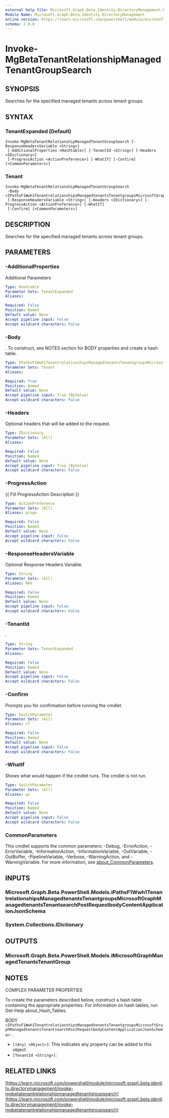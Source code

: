 ```yaml
---
external help file: Microsoft.Graph.Beta.Identity.DirectoryManagement-help.xml
Module Name: Microsoft.Graph.Beta.Identity.DirectoryManagement
online version: https://learn.microsoft.com/powershell/module/microsoft.graph.beta.identity.directorymanagement/invoke-mgbetatenantrelationshipmanagedtenantgroupsearch
schema: 2.0.0
---
```


# Invoke-MgBetaTenantRelationshipManagedTenantGroupSearch

## SYNOPSIS
Searches for the specified managed tenants across tenant groups.

## SYNTAX

### TenantExpanded (Default)
```
Invoke-MgBetaTenantRelationshipManagedTenantGroupSearch [-ResponseHeadersVariable <String>]
 [-AdditionalProperties <Hashtable>] [-TenantId <String>] [-Headers <IDictionary>]
 [-ProgressAction <ActionPreference>] [-WhatIf] [-Confirm] [<CommonParameters>]
```

### Tenant
```
Invoke-MgBetaTenantRelationshipManagedTenantGroupSearch
 -Body <IPathsF1Wwh1TenantrelationshipsManagedtenantsTenantgroupsMicrosoftGraphManagedtenantsTenantsearchPostRequestbodyContentApplicationJsonSchema>
 [-ResponseHeadersVariable <String>] [-Headers <IDictionary>] [-ProgressAction <ActionPreference>] [-WhatIf]
 [-Confirm] [<CommonParameters>]
```

## DESCRIPTION
Searches for the specified managed tenants across tenant groups.

## PARAMETERS

### -AdditionalProperties
Additional Parameters

```yaml
Type: Hashtable
Parameter Sets: TenantExpanded
Aliases:

Required: False
Position: Named
Default value: None
Accept pipeline input: False
Accept wildcard characters: False
```

### -Body
.
To construct, see NOTES section for BODY properties and create a hash table.

```yaml
Type: IPathsF1Wwh1TenantrelationshipsManagedtenantsTenantgroupsMicrosoftGraphManagedtenantsTenantsearchPostRequestbodyContentApplicationJsonSchema
Parameter Sets: Tenant
Aliases:

Required: True
Position: Named
Default value: None
Accept pipeline input: True (ByValue)
Accept wildcard characters: False
```

### -Headers
Optional headers that will be added to the request.

```yaml
Type: IDictionary
Parameter Sets: (All)
Aliases:

Required: False
Position: Named
Default value: None
Accept pipeline input: True (ByValue)
Accept wildcard characters: False
```

### -ProgressAction
{{ Fill ProgressAction Description }}

```yaml
Type: ActionPreference
Parameter Sets: (All)
Aliases: proga

Required: False
Position: Named
Default value: None
Accept pipeline input: False
Accept wildcard characters: False
```

### -ResponseHeadersVariable
Optional Response Headers Variable.

```yaml
Type: String
Parameter Sets: (All)
Aliases: RHV

Required: False
Position: Named
Default value: None
Accept pipeline input: False
Accept wildcard characters: False
```

### -TenantId
.

```yaml
Type: String
Parameter Sets: TenantExpanded
Aliases:

Required: False
Position: Named
Default value: None
Accept pipeline input: False
Accept wildcard characters: False
```

### -Confirm
Prompts you for confirmation before running the cmdlet.

```yaml
Type: SwitchParameter
Parameter Sets: (All)
Aliases: cf

Required: False
Position: Named
Default value: None
Accept pipeline input: False
Accept wildcard characters: False
```

### -WhatIf
Shows what would happen if the cmdlet runs.
The cmdlet is not run.

```yaml
Type: SwitchParameter
Parameter Sets: (All)
Aliases: wi

Required: False
Position: Named
Default value: None
Accept pipeline input: False
Accept wildcard characters: False
```

### CommonParameters
This cmdlet supports the common parameters: -Debug, -ErrorAction, -ErrorVariable, -InformationAction, -InformationVariable, -OutVariable, -OutBuffer, -PipelineVariable, -Verbose, -WarningAction, and -WarningVariable. For more information, see [about_CommonParameters](http://go.microsoft.com/fwlink/?LinkID=113216).

## INPUTS

### Microsoft.Graph.Beta.PowerShell.Models.IPathsF1Wwh1TenantrelationshipsManagedtenantsTenantgroupsMicrosoftGraphManagedtenantsTenantsearchPostRequestbodyContentApplicationJsonSchema
### System.Collections.IDictionary
## OUTPUTS

### Microsoft.Graph.Beta.PowerShell.Models.IMicrosoftGraphManagedTenantsTenantGroup
## NOTES
COMPLEX PARAMETER PROPERTIES

To create the parameters described below, construct a hash table containing the appropriate properties.
For information on hash tables, run Get-Help about_Hash_Tables.

BODY `<IPathsF1Wwh1TenantrelationshipsManagedtenantsTenantgroupsMicrosoftGraphManagedtenantsTenantsearchPostRequestbodyContentApplicationJsonSchema>`: .
  - `[(Any) <Object>]`: This indicates any property can be added to this object.
  - `[TenantId <String>]`:

## RELATED LINKS

[https://learn.microsoft.com/powershell/module/microsoft.graph.beta.identity.directorymanagement/invoke-mgbetatenantrelationshipmanagedtenantgroupsearch](https://learn.microsoft.com/powershell/module/microsoft.graph.beta.identity.directorymanagement/invoke-mgbetatenantrelationshipmanagedtenantgroupsearch)






